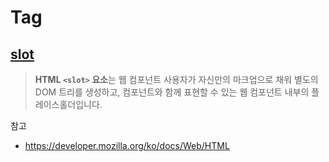 # Tag



## [slot](https://developer.mozilla.org/ko/docs/Web/HTML/Element/slot)

> **HTML `<slot>` 요소**는 웹 컴포넌트 사용자가 자신만의 마크업으로 채워 별도의 DOM 트리를 생성하고, 컴포넌트와 함께 표현할 수 있는 웹 컴포넌트 내부의 플레이스홀더입니다.



참고

* https://developer.mozilla.org/ko/docs/Web/HTML